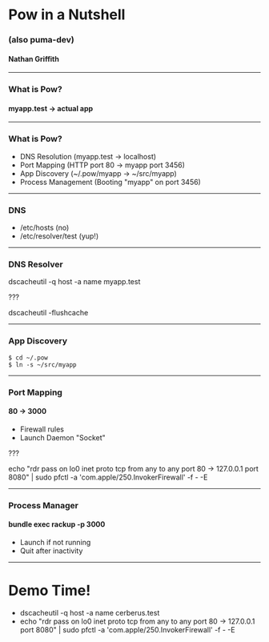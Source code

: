 # Pow in a Nutshell

### (also puma-dev)

#### Nathan Griffith

---

### What is Pow?

#### myapp.test -> actual app

---

### What is Pow?

- DNS Resolution (myapp.test -> localhost)
- Port Mapping (HTTP port 80 -> myapp port 3456)
- App Discovery (~/.pow/myapp -> ~/src/myapp)
- Process Management (Booting "myapp" on port 3456)

---

### DNS

- /etc/hosts (no)
- /etc/resolver/test (yup!)

---

### DNS Resolver

dscacheutil -q host -a name myapp.test

???

dscacheutil -flushcache

---

### App Discovery

```
$ cd ~/.pow
$ ln -s ~/src/myapp
```

---

### Port Mapping

#### 80 -> 3000

- Firewall rules
- Launch Daemon "Socket"

???

echo "rdr pass on lo0 inet proto tcp from any to any port 80 -> 127.0.0.1 port 8080" | sudo pfctl -a 'com.apple/250.InvokerFirewall' -f - -E

---

### Process Manager

#### bundle exec rackup -p 3000

- Launch if not running
- Quit after inactivity

---

# Demo Time!

- dscacheutil -q host -a name cerberus.test
- echo "rdr pass on lo0 inet proto tcp from any to any port 80 -> 127.0.0.1 port 8080" | sudo pfctl -a 'com.apple/250.InvokerFirewall' -f - -E
